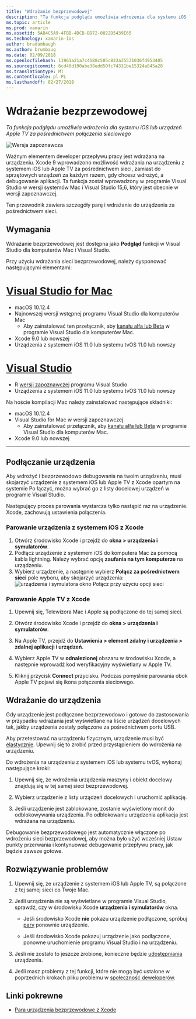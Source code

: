 ```yaml
---
title: "Wdrażanie bezprzewodowej"
description: "Ta funkcja podglądu umożliwia wdrożenia dla systemu iOS lub urządzeń Apple TV za pośrednictwem połączenia sieciowego"
ms.topic: article
ms.prod: xamarin
ms.assetid: 5AB4C5A9-4FBB-4DCB-BD72-0022D5439E65
ms.technology: xamarin-ios
author: bradumbaugh
ms.author: brumbaug
ms.date: 02/09/2018
ms.openlocfilehash: 11961a21a7c4188c505c822a35531036fd953405
ms.sourcegitcommit: 6cd40d190abe38edd50fc74331be15324a845a28
ms.translationtype: MT
ms.contentlocale: pl-PL
ms.lasthandoff: 02/27/2018
---
```

# <a name="wireless-deployment"></a>Wdrażanie bezprzewodowej

_Ta funkcja podglądu umożliwia wdrożenia dla systemu iOS lub urządzeń Apple TV za pośrednictwem połączenia sieciowego_

![Wersja zapoznawcza](~/media/shared/preview.png)

Ważnym elementem developer przepływu pracy jest wdrażana na urządzeniu. Xcode 9 wprowadzono możliwość wdrażania na urządzeniu z systemem iOS lub Apple TV za pośrednictwem sieci, zamiast do sprzętowych urządzeń za każdym razem, gdy chcesz wdrożyć, a debugowanie aplikacji. Ta funkcja został wprowadzony w programie Visual Studio w wersji systemów Mac i Visual Studio 15,6, który jest obecnie w wersji zapoznawczej.

Ten przewodnik zawiera szczegóły parę i wdrażanie do urządzenia za pośrednictwem sieci.

## <a name="requirements"></a>Wymagania

Wdrażanie bezprzewodowej jest dostępna jako **Podgląd** funkcji w Visual Studio dla komputerów Mac i Visual Studio.


Przy użyciu wdrażania sieci bezprzewodowej, należy dysponować następującymi elementami:

# <a name="visual-studio-for-mactabvsmac"></a>[Visual Studio for Mac](#tab/vsmac)

- macOS 10.12.4
- Najnowszej wersji wstępnej programu Visual Studio dla komputerów Mac 
    - Aby zainstalować ten przełącznik, aby [kanału alfa lub Beta](https://docs.microsoft.com/en-us/visualstudio/mac/update) w programie Visual Studio dla komputerów Mac.
- Xcode 9.0 lub nowszej
- Urządzenia z systemem iOS 11.0 lub systemu tvOS 11.0 lub nowszy

# <a name="visual-studiotabvswin"></a>[Visual Studio](#tab/vswin)

- R [wersji zapoznawczej](https://www.visualstudio.com/vs/preview/) programu Visual Studio
- Urządzenia z systemem iOS 11.0 lub systemu tvOS 11.0 lub nowszy

Na hoście kompilacji Mac należy zainstalować następujące składniki:

- macOS 10.12.4
- Visual Studio for Mac w wersji zapoznawczej
    - Aby zainstalować przełącznik, aby [kanału alfa lub Beta](https://docs.microsoft.com/en-us/visualstudio/mac/update) w programie Visual Studio dla komputerów Mac.
- Xcode 9.0 lub nowszej

-----

## <a name="connecting-a-device"></a>Podłączanie urządzenia

Aby wdrożyć i bezprzewodowo debugowania na twoim urządzeniu, musi skojarzyć urządzenie z systemem iOS lub Apple TV z Xcode opartym na systemie Po łączyć, można wybrać go z listy docelowej urządzeń w programie Visual Studio. 

Następujący proces parowania wystarcza tylko nastąpić raz na urządzenie. Xcode, zachowują ustawienia połączenia.

<a name="pair" />

### <a name="pairing-an-ios-device-with-xcode"></a>Parowanie urządzenia z systemem iOS z Xcode

1. Otwórz środowisko Xcode i przejdź do **okna > urządzenia i symulatorów**.
2. Podłącz urządzenie z systemem iOS do komputera Mac za pomocą kabla lightning. Należy wybrać opcję **zaufania na tym komputerze** na urządzeniu.
3. Wybierz urządzenie, a następnie wybierz **Połącz za pośrednictwem sieci** pole wyboru, aby skojarzyć urządzenia: ![urządzenia i symulatora okno Połącz przy użyciu opcji sieci](wireless-deployment-images/image2.png)

### <a name="pairing-an-apple-tv-with-xcode"></a>Parowanie Apple TV z Xcode

1. Upewnij się, Telewizora Mac i Apple są podłączone do tej samej sieci.

2. Otwórz środowisko Xcode i przejdź do **okna > urządzenia i symulatorów**.

3. Na Apple TV, przejdź do **Ustawienia > element zdalny i urządzenia > zdalnej aplikacji i urządzeń**.

4. Wybierz Apple TV w **odnalezionej** obszaru w środowisku Xcode, a następnie wprowadź kod weryfikacyjny wyświetlany w Apple TV.

5. Kliknij przycisk **Connect** przycisku. Podczas pomyślnie parowania obok Apple TV pojawi się ikona połączenia sieciowego.

## <a name="deploy-to-a-device"></a>Wdrażanie do urządzenia

Gdy urządzenie jest podłączone bezprzewodowo i gotowe do zastosowania w przypadku wdrażania jest wyświetlane na liście urządzeń docelowych tak, jakby urządzenia zostały połączone za pośrednictwem portu USB.

Aby przetestować na urządzeniu fizycznym, urządzenie musi być [elastycznie](~/ios/get-started/installation/device-provisioning/index.md). Upewnij się to zrobić przed przystąpieniem do wdrożenia na urządzeniu. 

Do wdrożenia na urządzeniu z systemem iOS lub systemu tvOS, wykonaj następujące kroki:

1. Upewnij się, że wdrożenia urządzenia maszyny i obiekt docelowy znajdują się w tej samej sieci bezprzewodowej. 

2. Wybierz urządzenie z listy urządzeń docelowych i uruchomić aplikację.

2. Jeśli urządzenie jest zablokowane, zostanie wyświetlony monit do odblokowywania urządzenia. Po odblokowaniu urządzenia aplikacja jest wdrażana na urządzeniu.

Debugowanie bezprzewodowego jest automatycznie włączone po wdrożeniu sieci bezprzewodowej, aby można było użyć wcześniej Ustaw punkty przerwania i kontynuować debugowanie przepływu pracy, jak będzie zawsze gotowe.

## <a name="troubleshooting"></a>Rozwiązywanie problemów

1. Upewnij się, że urządzenie z systemem iOS lub Apple TV, są połączone z tej samej sieci co Twoje Mac.

2. Jeśli urządzenia nie są wyświetlane w programie Visual Studio, sprawdź, czy w środowisku Xcode **urządzenia i symulatorów** okna. 

    * Jeśli środowisko Xcode **nie** pokazu urządzenie podłączone, spróbuj [pary](#pair) ponownie urządzenie.

    * Jeśli środowisko Xcode pokazuj urządzenie jako podłączone, ponowne uruchomienie programu Visual Studio i na urządzeniu.

3. Jeśli nie zostało to jeszcze zrobione, konieczne będzie [udostępniania](~/ios/get-started/installation/device-provisioning/index.md) urządzenia.

4. Jeśli masz problemy z tej funkcji, które nie mogą być ustalone w poprzednich krokach pliku problemu w [społeczność deweloperów](https://developercommunity.visualstudio.com/spaces/41/index.html).

## <a name="related-links"></a>Linki pokrewne

- [Para urządzenia bezprzewodowe z Xcode](https://help.apple.com/xcode/mac/9.0/index.html?localePath=en.lproj#/devbc48d1bad)
